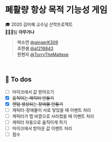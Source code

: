 # 폐활량 항상 목적 기능성 게임
🎓 2020 김미혜 교수님 산학프로젝트   
👨‍👧‍👧팀 **아무거나**

> **박소연** [@gingerK309](https://github.com/gingerK309)   
> **조한샘** [@a1216843](https://github.com/a1216843)    
> **한현지** [@TorryTheMaltese](https://github.com/TorryTheMaltese)   

<br>

## 📝 To dos
- [ ] 마이크에서 값 받아오기
- [x] ~~움직이는 캐릭터 만들기~~
- [x] ~~랜덤 생성되는 장애물 만들기~~
- [ ] 캐릭터-장애물이 서로 닿았을 때 이벤트 처리
- [ ] 캐릭터가 맵 바깥으로 사라졌을 때 이벤트 처리
- [ ] 캐릭터 자동으로 움직이게 하기
- [ ] 마이크에서 받아온 값 이벤트 처리
- [ ] 점수